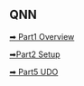 ## QNN 

[➡ Part1 Overview](QUALCOMM/QNN/01-Overview.md)

[➡Part2  Setup](QUALCOMM/QNN/02-Setup.md)

[➡ Part5  UDO](QUALCOMM/QNN/05-UDO.md)
